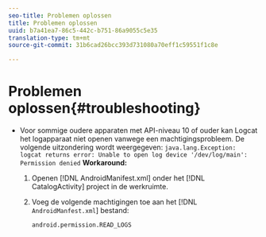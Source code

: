 ```yaml
---
seo-title: Problemen oplossen
title: Problemen oplossen
uuid: b7a41ea7-86c5-442c-b751-86a9055c5e35
translation-type: tm+mt
source-git-commit: 31b6cad26bcc393d731080a70eff1c59551f1c8e

---
```



# Problemen oplossen{#troubleshooting}

* Voor sommige oudere apparaten met API-niveau 10 of ouder kan Logcat het logapparaat niet openen vanwege een machtigingsprobleem. De volgende uitzondering wordt weergegeven: `java.lang.Exception: logcat returns error: Unable to open log device '/dev/log/main': Permission denied` **Workaround:**

   1. Openen [!DNL AndroidManifest.xml] onder het [!DNL CatalogActivity] project in de werkruimte.

   1. Voeg de volgende machtigingen toe aan het [!DNL `AndroidManfest.xml`] bestand:

      ```
      android.permission.READ_LOGS
      ```
